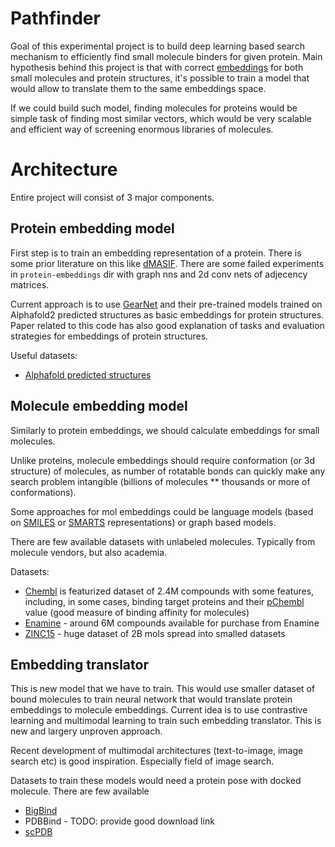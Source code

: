 # Pathfinder

Goal of this experimental project is to build deep learning based search mechanism to efficiently find small molecule binders for given protein. Main hypothesis behind this project is that with correct [embeddings](https://towardsdatascience.com/neural-network-embeddings-explained-4d028e6f0526) for both small molecules and protein structures, it's possible to train a model that would allow to translate them to the same embeddings space.

If we could build such model, finding molecules for proteins would be simple task of finding most similar vectors, which would be very scalable and efficient way of screening enormous libraries of molecules.

# Architecture

Entire project will consist of 3 major components.

## Protein embedding model

First step is to train an embedding representation of a protein. There is some prior literature on this like [dMASIF](https://github.com/FreyrS/dMaSIF). There are some failed experiments in `protein-embeddings` dir with graph nns and 2d conv nets of adjecency matrices.

Current approach is to use [GearNet](https://github.com/DeepGraphLearning/GearNet) and their pre-trained models trained on Alphafold2 predicted structures as basic embeddings for protein structures. Paper related to this code has also good explanation of tasks and evaluation strategies for embeddings of protein structures.

Useful datasets:
* [Alphafold predicted structures](https://alphafold.ebi.ac.uk/)

## Molecule embedding model

Similarly to protein embeddings, we should calculate embeddings for small molecules.

Unlike proteins, molecule embeddings should require conformation (or 3d structure) of molecules, as number of rotatable bonds can quickly make any search problem intangible (billions of molecules ** thousands or more of conformations). 

Some approaches for mol embeddings could be language models (based on [SMILES](https://en.wikipedia.org/wiki/Simplified_molecular-input_line-entry_system) or [SMARTS](https://www.daylight.com/dayhtml/doc/theory/theory.smarts.html) representations) or graph based models.

There are few available datasets with unlabeled molecules. Typically from molecule vendors, but also academia.

Datasets:
* [Chembl](https://www.ebi.ac.uk/chembl/) is featurized dataset of 2.4M compounds with some features, including, in some cases, binding target proteins and their [pChembl](https://chembl.gitbook.io/chembl-interface-documentation/frequently-asked-questions/chembl-data-questions#what-is-pchembl) value (good measure of binding affinity for molecules)
* [Enamine](https://enamine.net/compound-collections/real-compounds/real-database) - around 6M compounds available for purchase from Enamine
* [ZINC15](https://zinc15.docking.org/substances/subsets/) - huge dataset of 2B mols spread into smalled datasets

## Embedding translator

This is new model that we have to train. This would use smaller dataset of bound molecules to train neural network that would translate protein embeddings to molecule embeddings. Current idea is to use contrastive learning and multimodal learning to train such embedding translator. This is new and largery unproven approach.

Recent development of multimodal architectures (text-to-image, image search etc) is good inspiration. Especially field of image search.

Datasets to train these models would need a protein pose with docked molecule. There are few available

* [BigBind](https://bigbind.mml.unc.edu/)
* PDBBind - TODO: provide good download link
* [scPDB](http://bioinfo-pharma.u-strasbg.fr/scPDB/)